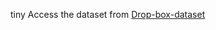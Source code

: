 tiny
Access the dataset from 
[Drop-box-dataset](https://www.dropbox.com/scl/fo/3r17ahwnucx2koqiwgkg5/h?rlkey=m576ewwlrkjbj37yp138ecqqf&dl=0)
